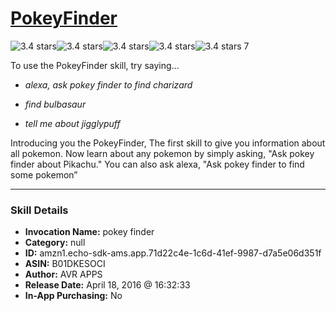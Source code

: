 # [PokeyFinder](http://alexa.amazon.com/#skills/amzn1.echo-sdk-ams.app.71d22c4e-1c6d-41ef-9987-d7a5e06d351f)
![3.4 stars](../../images/ic_star_black_18dp_1x.png)![3.4 stars](../../images/ic_star_black_18dp_1x.png)![3.4 stars](../../images/ic_star_black_18dp_1x.png)![3.4 stars](../../images/ic_star_half_black_18dp_1x.png)![3.4 stars](../../images/ic_star_border_black_18dp_1x.png) 7

To use the PokeyFinder skill, try saying...

* *alexa, ask pokey finder to find charizard*

* *find bulbasaur*

* *tell me about jigglypuff*

Introducing you the PokeyFinder, The first skill to give you information about all pokemon. 
Now learn about any pokemon by simply asking, "Ask pokey finder about Pikachu." 
You can also ask alexa, "Ask pokey finder to find some pokemon”

***

### Skill Details

* **Invocation Name:** pokey finder
* **Category:** null
* **ID:** amzn1.echo-sdk-ams.app.71d22c4e-1c6d-41ef-9987-d7a5e06d351f
* **ASIN:** B01DKESOCI
* **Author:** AVR APPS
* **Release Date:** April 18, 2016 @ 16:32:33
* **In-App Purchasing:** No
